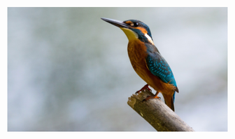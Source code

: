 ![Pajarito](/img/alcedo-atthis-881594_1920.jpg)
<!--stackedit_data:
eyJoaXN0b3J5IjpbMTY3NzQ3Mjg3MiwxMjY1MjcxMDAxLC0yMT
QzNjUxODI3XX0=
-->